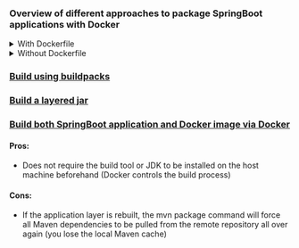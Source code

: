 ### Overview of different approaches to package SpringBoot applications with Docker

<details>
<summary> With Dockerfile </summary>

#### Pros:
* You can set the parent image.
* You can reuse a Dockerfile and keep everything under your control.

#### Cons:

#### Options:

</details>


<details>
<summary> Without Dockerfile </summary>

#### Pros:
* The generated Docker image is multiple layers. So if we only change our application code, subsequent builds will be much faster:

#### Cons:
* A standard fat jar gets built.
* You cannot control the parent image.
* You cannot reuse a Dockerfile. If there is a Dockerfile located within your source code repository, it will be ignored.

#### Options:
* [Using buildpacks](#using-buildpacks)

</details>



### [Build using buildpacks](without_dockerfile/sb_build_image/README.md)

### [Build a layered jar](with_dockerfile/sb_build_app_and_image/README.md)

### [Build both SpringBoot application and Docker image via Docker](with_dockerfile/sb_build_app_and_image/README.md)

#### Pros:
* Does not require the build tool or JDK to be installed on the host machine beforehand (Docker controls the build process)

#### Cons:

* If the application layer is rebuilt, the mvn package command will force all Maven dependencies 
  to be pulled from the remote repository all over again (you lose the local Maven cache)




